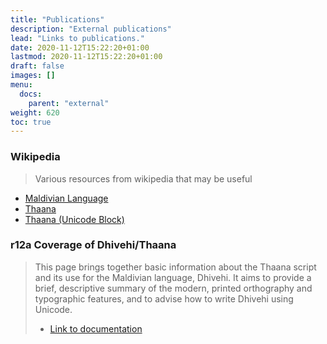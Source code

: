 ```yaml
---
title: "Publications"
description: "External publications"
lead: "Links to publications."
date: 2020-11-12T15:22:20+01:00
lastmod: 2020-11-12T15:22:20+01:00
draft: false
images: []
menu:
  docs:
    parent: "external"
weight: 620
toc: true
---
```


### Wikipedia
> Various resources from wikipedia that may be useful

* [Maldivian Language](https://en.wikipedia.org/wiki/Maldivian_language)
* [Thaana](https://en.wikipedia.org/wiki/Thaana)
* [Thaana (Unicode Block)](https://en.wikipedia.org/wiki/Thaana_(Unicode_block))

### r12a Coverage of Dhivehi/Thaana

> This page brings together basic information about the Thaana script and its use for the Maldivian language, Dhivehi. It aims to provide a brief, descriptive summary of the modern, printed orthography and typographic features, and to advise how to write Dhivehi using Unicode.
> * [Link to documentation](https://r12a.github.io/scripts/thaana/)
